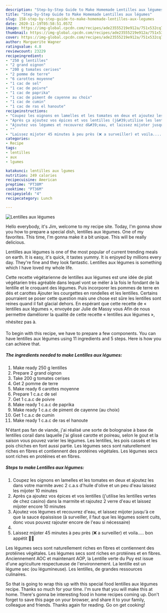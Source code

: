 ```yaml
---
description: "Step-by-Step Guide to Make Homemade Lentilles aux légumes"
title: "Step-by-Step Guide to Make Homemade Lentilles aux légumes"
slug: 158-step-by-step-guide-to-make-homemade-lentilles-aux-legumes
date: 2020-11-19T05:58:51.057Z
image: https://img-global.cpcdn.com/recipes/ade23555219e912a/751x532cq70/lentilles-aux-legumes-photo-principale-de-la-recette.jpg
thumbnail: https://img-global.cpcdn.com/recipes/ade23555219e912a/751x532cq70/lentilles-aux-legumes-photo-principale-de-la-recette.jpg
cover: https://img-global.cpcdn.com/recipes/ade23555219e912a/751x532cq70/lentilles-aux-legumes-photo-principale-de-la-recette.jpg
author: Marguerite Wagner
ratingvalue: 4.8
reviewcount: 23229
recipeingredient:
- "250 g lentilles"
- "2 grand oignon"
- "200 g tomates cerises"
- "2 pomme de terre"
- "6 carottes moyenne"
- "1 cac de sel"
- "1 cac de poivre"
- "1 cac de paprika"
- "1 cac de piment de cayenne au choix"
- "1 cac de cumin"
- "1 cac de ras el hanoute"
recipeinstructions:
- "Coupez les oignons en lamelles et les tomates en deux et ajoutez les dans votre marmite avec 2 c.a.s d&#39;huile d&#39;olive et un peu d&#39;eau laissez les mijoter 10 minutes"
- "Après ça ajoutez vos épices et vos lentilles (j&#39;utilise les lentilles vertes de chez casino) dans la marmite et rajoutez 2 verre d&#39;eau et laissez mijoter encore 10 minutes"
- "Ajoutez vos légumes et recouvrez d&#39;eau, et laissez mijoter jusqu&#39;à ce que la sauce épaississe (à surveiller, il faut que les légumes soient cuits, donc vous pouvez rajouter encore de l&#39;eau si nécessaire)"
- ""
- "Laissez mijoter 45 minutes à peu près (❌ a surveiller) et voila..... bon appétit 👌🏻"
categories:
- Recipe
tags:
- lentilles
- aux
- lgumes

katakunci: lentilles aux lgumes 
nutrition: 249 calories
recipecuisine: American
preptime: "PT38M"
cooktime: "PT36M"
recipeyield: "4"
recipecategory: Lunch

---
```



![Lentilles aux légumes](https://img-global.cpcdn.com/recipes/ade23555219e912a/751x532cq70/lentilles-aux-legumes-photo-principale-de-la-recette.jpg)

Hello everybody, it's Jim, welcome to my recipe site. Today, I'm gonna show you how to prepare a special dish, lentilles aux légumes. One of my favorites. This time, I'm gonna make it a bit unique. This will be really delicious.

Lentilles aux légumes is one of the most popular of current trending meals on earth. It is easy, it's quick, it tastes yummy. It is enjoyed by millions every day. They're fine and they look fantastic. Lentilles aux légumes is something which I have loved my whole life.

Cette recette végétarienne de lentilles aux légumes est une idée de plat végétarien très agréable dans lequel vont se méler à la fois le fondant de la lentille et le croquant des légumes. Puis incorporer les pommes de terre en dés et carottes Ajouter les courgettes en rondelles et les lentilles. Certains pourraient se poser cette question mais une chose est sûre les lentilles sont reines quand il fait glacial dehors. En espérant que cette recette de « lentilles aux légumes », envoyée par Julie de Massy vous Afin de nous permettre daméliorer la qualité de cette recette « lentilles aux légumes », nhésitez pas à.


To begin with this recipe, we have to prepare a few components. You can have lentilles aux légumes using 11 ingredients and 5 steps. Here is how you can achieve that.

<!--inarticleads1-->

##### The ingredients needed to make Lentilles aux légumes:

1. Make ready 250 g lentilles
1. Prepare 2 grand oignon
1. Take 200 g tomates cerises
1. Get 2 pomme de terre
1. Make ready 6 carottes moyenne
1. Prepare 1 c.a.c de sel
1. Get 1 c.a.c de poivre
1. Make ready 1 c.a.c de paprika
1. Make ready 1 c.a.c de piment de cayenne (au choix)
1. Get 1 c.a.c de cumin
1. Make ready 1 c.a.c de ras el hanoute


N&#39;étant pas fan de viande, j&#39;ai réalisé une sorte de bolognaise à base de lentilles corail dans laquelle j&#39;ai glissé carotte et poireau, selon le gout et la saison vous pouvez varier les légumes. Les lentilles, les pois cassés et les pois chiches en font aussi partie. Les légumes secs sont naturellement riches en fibres et contiennent des protéines végétales. Les légumes secs sont riches en protéines et en fibres. 

<!--inarticleads2-->

##### Steps to make Lentilles aux légumes:

1. Coupez les oignons en lamelles et les tomates en deux et ajoutez les dans votre marmite avec 2 c.a.s d&#39;huile d&#39;olive et un peu d&#39;eau laissez les mijoter 10 minutes
1. Après ça ajoutez vos épices et vos lentilles (j&#39;utilise les lentilles vertes de chez casino) dans la marmite et rajoutez 2 verre d&#39;eau et laissez mijoter encore 10 minutes
1. Ajoutez vos légumes et recouvrez d&#39;eau, et laissez mijoter jusqu&#39;à ce que la sauce épaississe (à surveiller, il faut que les légumes soient cuits, donc vous pouvez rajouter encore de l&#39;eau si nécessaire)
1. 
1. Laissez mijoter 45 minutes à peu près (❌ a surveiller) et voila..... bon appétit 👌🏻


Les légumes secs sont naturellement riches en fibres et contiennent des protéines végétales. Les légumes secs sont riches en protéines et en fibres. Anciennement AOC et maintenant AOP, la Lentille verte du Puy est issue d&#39;une agriculture respectueuse de l&#39;environnement. La lentille est un légume sec (ou légumineuse). Les lentilles, de grandes ressources culinaires. 

So that is going to wrap this up with this special food lentilles aux légumes recipe. Thanks so much for your time. I'm sure that you will make this at home. There's gonna be interesting food in home recipes coming up. Don't forget to save this page on your browser, and share it to your family, colleague and friends. Thanks again for reading. Go on get cooking!
